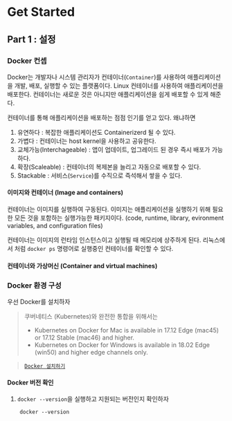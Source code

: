 # Get Started

## Part 1 : 설정 


### Docker 컨셉 
Docker는 개발자나 시스템 관리자가 컨테이너(`Container`)를 사용하여 애플리케이션을 개발, 배포, 실행할 수 있는 플랫폼이다. Linux 컨테이너를 사용하여 애플리케이션을 배포한다.
컨테이너는 새로운 것은 아니지만 애플리케이션을 쉽게 배포할 수 있게 해준다. 

컨테이너를 통해 애플리케이션을 배포하는 점점 인기를 얻고 있다. 왜냐하면

1. 유연하다 : 복잡한 애플리케이션도 Containerizerd 될 수 있다.
2. 가볍다 : 컨테이너는 host kernel을 사용하고 공유한다.
3. 교체가능(Interchageable) : 앱이 업데이트, 업그레이드 된 경우 즉시 배포가 가능하다.
4. 확장(Scaleable) : 컨테이너의 복제본을 늘리고 자동으로 배포할 수 있다.
5. Stackable : 서비스(`Service`)를 수직으로 즉석해서 쌓을 수 있다.


#### 이미지와 컨테이너 (Image and containers)

컨테이너는 이미지를 실행하여 구동된다. 
이미지는 애플리케이션을 실행하기 위해 필요한 모든 것을 포함하는 실행가능한 패키지이다. (code, runtime, library, evironment variables, and configuration files)

컨테이너는 이미지의 런타임 인스턴스이고 실행될 때 메모리에 상주하게 된다.
리눅스에서 처럼 `docker ps` 명령어로 실행중인 컨테이너를 확인할 수 있다.


#### 컨테이너와 가상머신 (Container and virtual machines)


### Docker 환경 구성
우선 Docker를 설치하자

>  
> 쿠버네티스 (Kubernetes)와 완전한 통합을 위해서는  
>  
> + Kubernetes on Docker for Mac is available in 17.12 Edge (mac45) or 17.12 Stable (mac46) and higher.
> + Kubernetes on Docker for Windows is available in 18.02 Edge (win50) and higher edge channels only.


> [`Docker 설치하기`](https://docs.docker.com/install/)  
  
#### Docker 버전 확인
1. `docker --version`을 실행하고 지원되는 버전인지 확인하자

```
    docker --version
```


